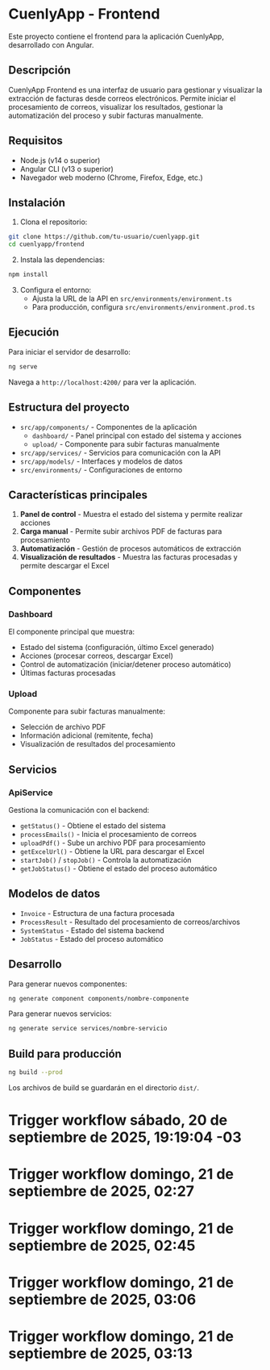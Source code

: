 # CuenlyApp - Frontend

Este proyecto contiene el frontend para la aplicación CuenlyApp, desarrollado con Angular.

## Descripción

CuenlyApp Frontend es una interfaz de usuario para gestionar y visualizar la extracción de facturas desde correos electrónicos. Permite iniciar el procesamiento de correos, visualizar los resultados, gestionar la automatización del proceso y subir facturas manualmente.

## Requisitos

- Node.js (v14 o superior)
- Angular CLI (v13 o superior)
- Navegador web moderno (Chrome, Firefox, Edge, etc.)

## Instalación

1. Clona el repositorio:
```bash
git clone https://github.com/tu-usuario/cuenlyapp.git
cd cuenlyapp/frontend
```

2. Instala las dependencias:
```bash
npm install
```

3. Configura el entorno:
   - Ajusta la URL de la API en `src/environments/environment.ts` 
   - Para producción, configura `src/environments/environment.prod.ts`

## Ejecución

Para iniciar el servidor de desarrollo:

```bash
ng serve
```

Navega a `http://localhost:4200/` para ver la aplicación.

## Estructura del proyecto

- `src/app/components/` - Componentes de la aplicación
  - `dashboard/` - Panel principal con estado del sistema y acciones
  - `upload/` - Componente para subir facturas manualmente
- `src/app/services/` - Servicios para comunicación con la API
- `src/app/models/` - Interfaces y modelos de datos
- `src/environments/` - Configuraciones de entorno

## Características principales

1. **Panel de control** - Muestra el estado del sistema y permite realizar acciones
2. **Carga manual** - Permite subir archivos PDF de facturas para procesamiento
3. **Automatización** - Gestión de procesos automáticos de extracción
4. **Visualización de resultados** - Muestra las facturas procesadas y permite descargar el Excel

## Componentes

### Dashboard

El componente principal que muestra:
- Estado del sistema (configuración, último Excel generado)
- Acciones (procesar correos, descargar Excel)
- Control de automatización (iniciar/detener proceso automático)
- Últimas facturas procesadas

### Upload

Componente para subir facturas manualmente:
- Selección de archivo PDF
- Información adicional (remitente, fecha)
- Visualización de resultados del procesamiento

## Servicios

### ApiService

Gestiona la comunicación con el backend:
- `getStatus()` - Obtiene el estado del sistema
- `processEmails()` - Inicia el procesamiento de correos
- `uploadPdf()` - Sube un archivo PDF para procesamiento
- `getExcelUrl()` - Obtiene la URL para descargar el Excel
- `startJob()` / `stopJob()` - Controla la automatización
- `getJobStatus()` - Obtiene el estado del proceso automático

## Modelos de datos

- `Invoice` - Estructura de una factura procesada
- `ProcessResult` - Resultado del procesamiento de correos/archivos
- `SystemStatus` - Estado del sistema backend
- `JobStatus` - Estado del proceso automático

## Desarrollo

Para generar nuevos componentes:

```bash
ng generate component components/nombre-componente
```

Para generar nuevos servicios:

```bash
ng generate service services/nombre-servicio
```

## Build para producción

```bash
ng build --prod
```

Los archivos de build se guardarán en el directorio `dist/`.
# Trigger workflow sábado, 20 de septiembre de 2025, 19:19:04 -03
# Trigger workflow domingo, 21 de septiembre de 2025, 02:27
# Trigger workflow domingo, 21 de septiembre de 2025, 02:45
# Trigger workflow domingo, 21 de septiembre de 2025, 03:06
# Trigger workflow domingo, 21 de septiembre de 2025, 03:13